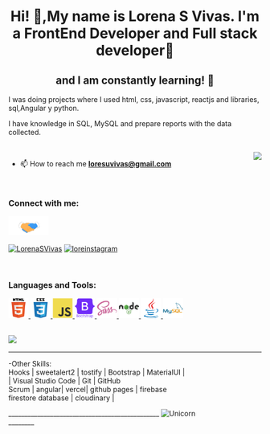 

<h1 align="center">Hi! 👋,My name is Lorena S Vivas. I'm a FrontEnd Developer and Full stack developer🌟</h1>
<h2 align="center">and I am constantly learning!  🌟</h2>
<p> I was doing projects where I used html, css, javascript, reactjs and libraries, sql,Angular y  python.</p>
<p>I have knowledge in SQL, MySQL and prepare reports with the data collected. </p>
<br>
<img align='right' src='https://res.cloudinary.com/dtgaqvham/image/upload/v1693503706/gifporfoliogithub_m7hp5v.gif' >

- 📫 How to reach me **loresuvivas@gmail.com**
<br>
<h3 align="left">Connect with me:</h3> <img src="https://github.com/0xAbdulKhalid/0xAbdulKhalid/raw/main/assets/mdImages/handshake.gif" width ="80">
<br>
<div align='left'>
<p align="left">
  <a href="https://www.linkedin.com/in/lorena-susana-vivas-966880a4/" target="blank"><img align="center"
      src="https://raw.githubusercontent.com/rahuldkjain/github-profile-readme-generator/master/src/images/icons/Social/linked-in-alt.svg"
      alt="LorenaSVivas" height="30" width="40" /></a>
       <a href="https://www.instagram.com/lorelolivs/" target="blank"><img align="center"
      src="https://raw.githubusercontent.com/rahuldkjain/github-profile-readme-generator/master/src/images/icons/Social/instagram.svg"
      alt="loreinstagram" height="30" width="40" /></a>
      </p>
<br>

<h3 align="left">Languages and Tools:</h3>
<p align="left">
    <a href="https://www.w3.org/html/" target="_blank" rel="noreferrer"> <img
      src="https://raw.githubusercontent.com/devicons/devicon/master/icons/html5/html5-original-wordmark.svg"
      alt="html5" width="40" height="40" /> </a>
     <a href="https://www.w3schools.com/css/" target="_blank"
    rel="noreferrer"> <img
      src="https://raw.githubusercontent.com/devicons/devicon/master/icons/css3/css3-original-wordmark.svg" alt="css3"
      width="40" height="40" /> </a>
    <a href="https://developer.mozilla.org/en-US/docs/Web/JavaScript" target="_blank"
    rel="noreferrer"> <img
      src="https://raw.githubusercontent.com/devicons/devicon/master/icons/javascript/javascript-original.svg"
      alt="javascript" width="40" height="40" /> </a> 
  <a href="https://getbootstrap.com" target="_blank" rel="noreferrer">
    <img src="https://raw.githubusercontent.com/devicons/devicon/master/icons/bootstrap/bootstrap-plain-wordmark.svg"
      alt="bootstrap" width="40" height="40" /> </a>
    <a href="https://sass-lang.com" target="_blank" rel="noreferrer"> <img
      src="https://raw.githubusercontent.com/devicons/devicon/master/icons/sass/sass-original.svg" alt="sass" width="40"
      height="40" /> </a>
    <a href="https://nodejs.org" target="_blank" rel="noreferrer"> <img
      src="https://raw.githubusercontent.com/devicons/devicon/master/icons/nodejs/nodejs-original-wordmark.svg"
      alt="nodejs" width="40" height="40" /> </a> 
      <a href="https://www.java.com" target="_blank" rel="noreferrer"> <img
      src="https://raw.githubusercontent.com/devicons/devicon/master/icons/java/java-original.svg" alt="java" width="40"
      height="40" /> </a> 
      <a href="https://www.mysql.com/" target="_blank" rel="noreferrer"> <img
      src="https://raw.githubusercontent.com/devicons/devicon/master/icons/mysql/mysql-original-wordmark.svg"
      alt="mysql" width="40" height="40" /> </a> 

   </p>

<br>
<img src="https://img.shields.io/badge/-React-%23282C34?style=flat-square&logo=react"/>

_______________________________________________________

-Other Skills: <br>
Hooks | sweetalert2 | tostify | Bootstrap | MaterialUI | <br>
| Visual Studio Code 	| Git 	| GitHub <br>
Scrum | angular| vercel| github pages | firebase <br>
firestore database | cloudinary | 


<img align="right" width=200px alt="Unicorn" src="https://media.giphy.com/media/3ohs4BSacFKI7A717y/giphy.gif" />
_______________________________________________________

